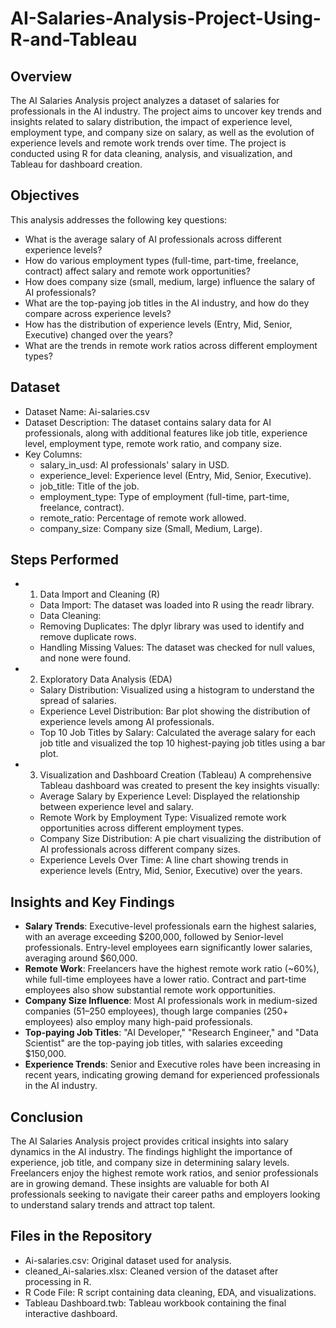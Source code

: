 # AI-Salaries-Analysis-Project-Using-R-and-Tableau
## Overview
The AI Salaries Analysis project analyzes a dataset of salaries for professionals in the AI industry. The project aims to uncover key trends and insights related to salary distribution, the impact of experience level, employment type, and company size on salary, as well as the evolution of experience levels and remote work trends over time. The project is conducted using R for data cleaning, analysis, and visualization, and Tableau for dashboard creation.

## Objectives
This analysis addresses the following key questions:

* What is the average salary of AI professionals across different experience levels?
* How do various employment types (full-time, part-time, freelance, contract) affect salary and remote work opportunities?
* How does company size (small, medium, large) influence the salary of AI professionals?
* What are the top-paying job titles in the AI industry, and how do they compare across experience levels?
* How has the distribution of experience levels (Entry, Mid, Senior, Executive) changed over the years?
* What are the trends in remote work ratios across different employment types?

## Dataset
* Dataset Name: Ai-salaries.csv
* Dataset Description: The dataset contains salary data for AI professionals, along with additional features like job title, experience level, employment type, remote work ratio, and company size.
* Key Columns:
  * salary_in_usd: AI professionals' salary in USD.
  * experience_level: Experience level (Entry, Mid, Senior, Executive).
  * job_title: Title of the job.
  * employment_type: Type of employment (full-time, part-time, freelance, contract).
  * remote_ratio: Percentage of remote work allowed.
  * company_size: Company size (Small, Medium, Large).

## Steps Performed
* 1. Data Import and Cleaning (R)
  * Data Import: The dataset was loaded into R using the readr library.
  * Data Cleaning:
  * Removing Duplicates: The dplyr library was used to identify and remove duplicate rows.
  * Handling Missing Values: The dataset was checked for null values, and none were found.
* 2. Exploratory Data Analysis (EDA)
  * Salary Distribution: Visualized using a histogram to understand the spread of salaries.
  * Experience Level Distribution: Bar plot showing the distribution of experience levels among AI professionals.
  * Top 10 Job Titles by Salary: Calculated the average salary for each job title and visualized the top 10 highest-paying job titles using a bar plot.
* 3. Visualization and Dashboard Creation (Tableau)
A comprehensive Tableau dashboard was created to present the key insights visually:
  * Average Salary by Experience Level: Displayed the relationship between experience level and salary.
  * Remote Work by Employment Type: Visualized remote work opportunities across different employment types.
  * Company Size Distribution: A pie chart visualizing the distribution of AI professionals across different company sizes.
  * Experience Levels Over Time: A line chart showing trends in experience levels (Entry, Mid, Senior, Executive) over the years.

## Insights and Key Findings
* **Salary Trends**: Executive-level professionals earn the highest salaries, with an average exceeding $200,000, followed by Senior-level professionals. Entry-level employees earn significantly lower salaries, averaging around $60,000.
* **Remote Work**: Freelancers have the highest remote work ratio (~60%), while full-time employees have a lower ratio. Contract and part-time employees also show substantial remote work opportunities.
* **Company Size Influence**: Most AI professionals work in medium-sized companies (51–250 employees), though large companies (250+ employees) also employ many high-paid professionals.
* **Top-paying Job Titles**: "AI Developer," "Research Engineer," and "Data Scientist" are the top-paying job titles, with salaries exceeding $150,000.
* **Experience Trends**: Senior and Executive roles have been increasing in recent years, indicating growing demand for experienced professionals in the AI industry.

## Conclusion
The AI Salaries Analysis project provides critical insights into salary dynamics in the AI industry. The findings highlight the importance of experience, job title, and company size in determining salary levels. Freelancers enjoy the highest remote work ratios, and senior professionals are in growing demand. These insights are valuable for both AI professionals seeking to navigate their career paths and employers looking to understand salary trends and attract top talent.

## Files in the Repository
* Ai-salaries.csv: Original dataset used for analysis.
* cleaned_Ai-salaries.xlsx: Cleaned version of the dataset after processing in R.
* R Code File: R script containing data cleaning, EDA, and visualizations.
* Tableau Dashboard.twb: Tableau workbook containing the final interactive dashboard.
